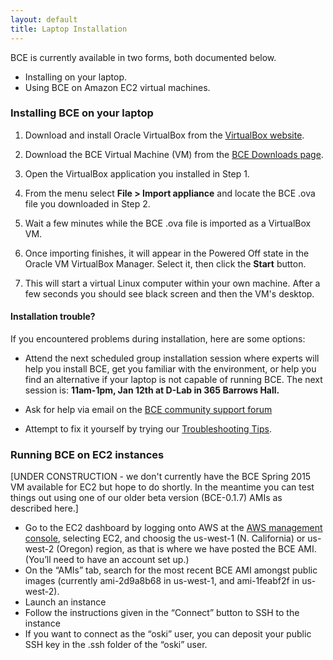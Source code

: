 ```yaml
---
layout: default
title: Laptop Installation
---
```


BCE is currently available in two forms, both documented below.

  - Installing on your laptop.
  - Using BCE on Amazon EC2 virtual machines.

### Installing BCE on your laptop

1) Download and install Oracle VirtualBox from the [VirtualBox website](https://www.virtualbox.org/wiki/Downloads).

2) Download the BCE Virtual Machine (VM) from the [BCE Downloads page](/bce-documentation/downloads.html).

3) Open the VirtualBox application you installed in Step 1.

4) From the menu select **File > Import appliance** and locate the BCE .ova file you downloaded in Step 2.

5) Wait a few minutes while the BCE .ova file is imported as a VirtualBox VM.

6) Once importing finishes, it will appear in the Powered Off state in the Oracle VM VirtualBox Manager. Select it, then click the **Start** button.

7) This will start a virtual Linux computer within your own machine.
  After a few seconds you should see black screen and then the VM's
  desktop.

#### Installation trouble?

If you encountered problems during installation, here are some options:

- Attend the next scheduled group installation session where experts
  will help you install BCE, get you familiar with the environment, or
  help you find an alternative if your laptop is not capable of
  running BCE. The next session is: **11am-1pm, Jan 12th at D-Lab in 365 Barrows Hall.**

- Ask for help via email on the [BCE community support forum](https://groups.google.com/forum/#!forum/ucb-bce)

- Attempt to fix it yourself by trying our [Troubleshooting Tips](troubleshooting-tips.html).

### Running BCE on EC2 instances

[UNDER CONSTRUCTION - we don't currently have the BCE Spring 2015 VM available for EC2 but hope to do shortly. In the meantime you can test things out using one of our older beta version (BCE-0.1.7) AMIs as described here.]

  - Go to the EC2 dashboard by logging onto AWS at the [AWS management console](https://console.aws.amazon.com/?nc2=h_m_mc), selecting EC2, and choosig the us-west-1 (N. California) or us-west-2 (Oregon) region, as that is where we have posted the BCE AMI. (You’ll need to have an account set up.)
  - On the “AMIs” tab, search for the most recent BCE AMI amongst public images (currently ami-2d9a8b68 in us-west-1, and ami-1feabf2f in us-west-2).
  - Launch an instance
  - Follow the instructions given in the “Connect” button to SSH to the instance
  - If you want to connect as the “oski” user, you can deposit your public SSH key in the .ssh folder of the “oski” user.
